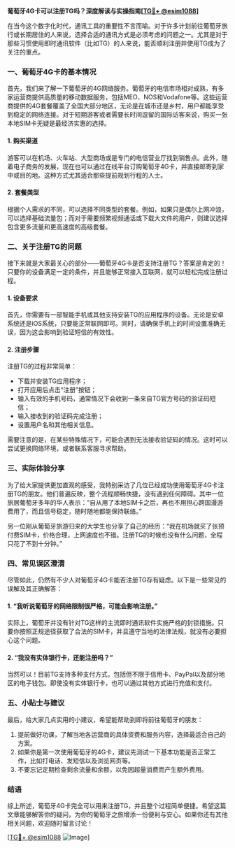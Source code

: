 **葡萄牙4G卡可以注册TG吗？深度解读与实操指南[[TG💪+ @esim1088](https://t.me/s/esim1088)]**

在当今这个数字化时代，通讯工具的重要性不言而喻。对于许多计划前往葡萄牙旅行或长期居住的人来说，选择合适的通讯方式是必须考虑的问题之一。尤其是对于那些习惯使用即时通讯软件（比如TG）的人来说，能否顺利注册并使用TG成为了关注的重点。

### 一、葡萄牙4G卡的基本情况

首先，我们来了解一下葡萄牙的4G网络服务。葡萄牙的电信市场相对成熟，有多家运营商提供高质量的移动数据服务，包括MEO、NOS和Vodafone等。这些运营商提供的4G套餐覆盖了全国大部分地区，无论是在城市还是乡村，用户都能享受到稳定的网络连接。对于短期游客或者需要长时间逗留的国际访客来说，购买一张本地SIM卡无疑是最经济实惠的选择。

#### 1. 购买渠道
游客可以在机场、火车站、大型商场或是专门的电信营业厅找到销售点。此外，随着电子商务的发展，现在也可以通过在线平台订购葡萄牙4G卡，并直接邮寄到家中或目的地。这种方式尤其适合那些提前规划行程的人士。

#### 2. 套餐类型
根据个人需求的不同，可以选择不同类型的套餐。例如，如果只是偶尔上网冲浪，可以选择基础流量包；而对于需要频繁视频通话或下载大文件的用户，则建议选择包含更多流量和更高速度的高级套餐。

### 二、关于注册TG的问题

接下来就是大家最关心的部分——葡萄牙4G卡是否支持注册TG？答案是肯定的！只要你的设备满足一定的条件，并且能够正常接入互联网，就可以轻松完成注册过程。

#### 1. 设备要求
首先，你需要有一部智能手机或其他支持安装TG的应用程序的设备。无论是安卓系统还是iOS系统，只要能正常联网即可。同时，请确保手机上的时间设置准确无误，因为这会影响到验证短信的有效性。

#### 2. 注册步骤
注册TG的过程非常简单：
- 下载并安装TG应用程序；
- 打开应用后点击“注册”按钮；
- 输入有效的手机号码，通常情况下会收到一条来自TG官方号码的验证码短信；
- 输入接收到的验证码完成注册；
- 设置用户名和其他相关信息。

需要注意的是，在某些特殊情况下，可能会遇到无法接收验证码的情况。这时可以尝试更换网络环境，或者联系客服寻求帮助。

### 三、实际体验分享

为了给大家提供更加直观的感受，我特别采访了几位已经成功使用葡萄牙4G卡注册TG的朋友。他们普遍反映，整个流程顺畅快捷，没有遇到任何障碍。其中一位旅居葡萄牙多年的华人表示：“自从用了本地SIM卡之后，再也不用担心跨国漫游费用了，而且信号稳定，随时随地都能保持联络。”

另一位刚从葡萄牙旅游归来的大学生也分享了自己的经历：“我在机场就买了张预付费SIM卡，价格合理，上网速度也不错。注册TG的时候也没有什么问题，全程只花了不到十分钟。”

### 四、常见误区澄清

尽管如此，仍然有不少人对葡萄牙4G卡能否注册TG存有疑虑。以下是一些常见的误解及其正确解答：

#### 1. “我听说葡萄牙的网络限制很严格，可能会影响注册。”
实际上，葡萄牙并没有针对TG这样的主流即时通讯软件实施严格的封锁措施。只要你按照正规途径获取了合法的SIM卡，并且遵守当地的法律法规，就没有必要担心这个问题。

#### 2. “我没有实体银行卡，还能注册吗？”
当然可以！目前TG支持多种支付方式，包括但不限于信用卡、PayPal以及部分地区的电子钱包。即使没有实体银行卡，也可以通过其他方式进行充值和支付。

### 五、小贴士与建议

最后，给大家几点实用的小建议，希望能帮助到即将前往葡萄牙的朋友：

1. 提前做好功课，了解当地各运营商的具体资费和服务内容，选择最适合自己的方案。
2. 如果你是第一次使用葡萄牙的4G卡，建议先测试一下基本功能是否正常工作，比如打电话、发短信以及浏览网页等。
3. 不要忘记定期检查剩余流量和余额，以免因超量消费而产生额外费用。

### 结语

综上所述，葡萄牙4G卡完全可以用来注册TG，并且整个过程简单便捷。希望这篇文章能够解答你的疑问，为你的葡萄牙之旅增添一份便利与安心。如果你还有其他相关问题，欢迎随时留言讨论！

[[TG💪+ @esim1088](https://t.me/s/esim1088) ![Image](https://i.postimg.cc/4NQfJmqS/Snipaste-2025-05-13-00-14-12.png)]
